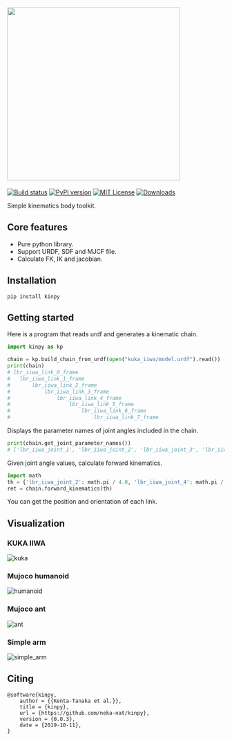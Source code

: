 # <img src="https://raw.githubusercontent.com/neka-nat/kinpy/master/assets/logo.png" width="400" />

[![Build status](https://github.com/neka-nat/kinpy/actions/workflows/ubuntu.yml/badge.svg)](https://github.com/neka-nat/kinpy/actions/workflows/ubuntu.yml/badge.svg)
[![PyPI version](https://badge.fury.io/py/kinpy.svg)](https://badge.fury.io/py/kinpy)
[![MIT License](http://img.shields.io/badge/license-MIT-blue.svg?style=flat)](LICENSE)
[![Downloads](https://pepy.tech/badge/kinpy)](https://pepy.tech/project/kinpy)

Simple kinematics body toolkit.

## Core features

* Pure python library.
* Support URDF, SDF and MJCF file.
* Calculate FK, IK and jacobian.

## Installation

```
pip install kinpy
```

## Getting started
Here is a program that reads urdf and generates a kinematic chain.

```py
import kinpy as kp

chain = kp.build_chain_from_urdf(open("kuka_iiwa/model.urdf").read())
print(chain)
# lbr_iiwa_link_0_frame
#  	lbr_iiwa_link_1_frame
#  	 	lbr_iiwa_link_2_frame
#  	 	 	lbr_iiwa_link_3_frame
#  	 	 	 	lbr_iiwa_link_4_frame
#  	 	 	 	 	lbr_iiwa_link_5_frame
#  	 	 	 	 	 	lbr_iiwa_link_6_frame
#  	 	 	 	 	 	 	lbr_iiwa_link_7_frame
```

Displays the parameter names of joint angles included in the chain.

```py
print(chain.get_joint_parameter_names())
# ['lbr_iiwa_joint_1', 'lbr_iiwa_joint_2', 'lbr_iiwa_joint_3', 'lbr_iiwa_joint_4', 'lbr_iiwa_joint_5', 'lbr_iiwa_joint_6', 'lbr_iiwa_joint_7']
```

Given joint angle values, calculate forward kinematics.

```py
import math
th = {'lbr_iiwa_joint_2': math.pi / 4.0, 'lbr_iiwa_joint_4': math.pi / 2.0}
ret = chain.forward_kinematics(th)
```

You can get the position and orientation of each link.

## Visualization

### KUKA IIWA
![kuka](https://raw.githubusercontent.com/neka-nat/kinpy/master/assets/kuka.png)

### Mujoco humanoid
![humanoid](https://raw.githubusercontent.com/neka-nat/kinpy/master/assets/humanoid.png)

### Mujoco ant
![ant](https://raw.githubusercontent.com/neka-nat/kinpy/master/assets/ant.png)

### Simple arm
![simple_arm](https://raw.githubusercontent.com/neka-nat/kinpy/master/assets/simple_arm.png)

## Citing

```
@software{kinpy,
    author = {{Kenta-Tanaka et al.}},
    title = {kinpy},
    url = {https://github.com/neka-nat/kinpy},
    version = {0.0.3},
    date = {2019-10-11},
}
```
